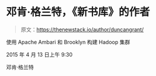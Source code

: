 # 邓肯·格兰特，《新书库》的作者

> 原文：<https://thenewstack.io/author/duncangrant/>

使用 Apache Ambari 和 Brooklyn 构建 Hadoop 集群

2015 年 4 月 13 日上午 9:30

邓肯·格兰特